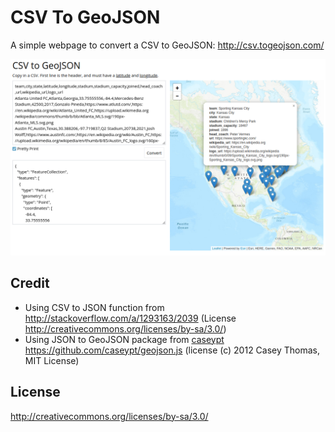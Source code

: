# CSV To GeoJSON

A simple webpage to convert a CSV to GeoJSON: <http://csv.togeojson.com/>

[![screenshot](screenshot.png)](https://csv.togeojson.com/)

## Credit

* Using CSV to JSON function from <http://stackoverflow.com/a/1293163/2039> (License <http://creativecommons.org/licenses/by-sa/3.0/>)
* Using JSON to GeoJSON package from [caseypt](https://github.com/caseypt) <https://github.com/caseypt/geojson.js> (license (c) 2012 Casey Thomas, MIT License)

## License

<http://creativecommons.org/licenses/by-sa/3.0/>

